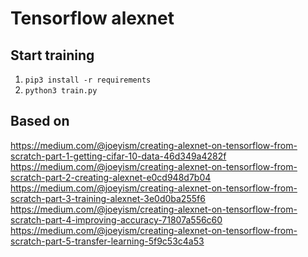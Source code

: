 # Tensorflow alexnet

## Start training
1. `pip3 install -r requirements`
2. `python3 train.py`



## Based on
https://medium.com/@joeyism/creating-alexnet-on-tensorflow-from-scratch-part-1-getting-cifar-10-data-46d349a4282f
https://medium.com/@joeyism/creating-alexnet-on-tensorflow-from-scratch-part-2-creating-alexnet-e0cd948d7b04
https://medium.com/@joeyism/creating-alexnet-on-tensorflow-from-scratch-part-3-training-alexnet-3e0d0ba255f6
https://medium.com/@joeyism/creating-alexnet-on-tensorflow-from-scratch-part-4-improving-accuracy-71807a556c60
https://medium.com/@joeyism/creating-alexnet-on-tensorflow-from-scratch-part-5-transfer-learning-5f9c53c4a53
